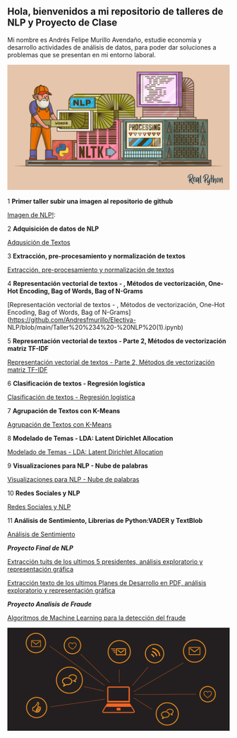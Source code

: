 ## Hola, bienvenidos a mi repositorio de talleres de NLP y Proyecto de Clase

Mi nombre es Andrés Felipe Murillo Avendaño, estudie economía y desarrollo actividades de análisis de datos, para poder dar soluciones a problemas que se presentan en mi entorno laboral.


![apertura](https://github.com/Andresfmurillo/Electiva-NLP/blob/main/NLPbegginers.jpg) 



1 **Primer taller subir una imagen al repositorio de github**

   [Imagen de NLP!](https://github.com/Andresfmurillo/Electiva-NLP/blob/main/NLP.jpg): 

2 **Adquisición de datos de NLP**

   [Adqusición de Textos](https://github.com/Andresfmurillo/Electiva-NLP/blob/main/Tarea2_NLP.ipynb)

3 **Extracción, pre-procesamiento y normalización de textos**
 
   [Extracción, pre-procesamiento y normalización de textos](https://github.com/Andresfmurillo/Electiva-NLP/blob/main/Taller%20%233%20Web%20Scraping.ipynb)

4 **Representación vectorial de textos - , Métodos de vectorización, One-Hot Encoding, Bag of Words, Bag of N-Grams**

   [Representación vectorial de textos - , Métodos de vectorización, One-Hot Encoding, Bag of Words, Bag of N-Grams](https://github.com/Andresfmurillo/Electiva- NLP/blob/main/Taller%20%234%20-%20NLP%20(1).ipynb)

5 **Representación vectorial de textos - Parte 2, Métodos de vectorización matriz TF-IDF**

   [Representación vectorial de textos - Parte 2, Métodos de vectorización matriz TF-IDF](https://github.com/Andresfmurillo/Electiva-NLP/blob/main/Taller%205%20-%2025marzo2021%20-%20AndresFelipeMurillo%20(1).ipynb)

6 **Clasificación de textos - Regresión logística**

   [Clasificación de textos - Regresión logística](https://github.com/Andresfmurillo/Electiva-NLP/blob/main/Taller%20NLP%2022abril2021.ipynb)

7 **Agrupación de Textos con K-Means**

   [Agrupación de Textos con K-Means](https://github.com/Andresfmurillo/Electiva-NLP/blob/main/taller8.ipynb)

8 **Modelado de Temas - LDA: Latent Dirichlet Allocation**

   [Modelado de Temas - LDA: Latent Dirichlet Allocation](https://github.com/Andresfmurillo/Electiva-NLP/blob/main/Taller9_NLP.ipynb)

9 **Visualizaciones para NLP - Nube de palabras**

   [Visualizaciones para NLP - Nube de palabras](https://github.com/Andresfmurillo/Electiva-NLP/blob/main/Taller10_NLP.ipynb)

10 **Redes Sociales y NLP**

   [Redes Sociales y NLP](https://github.com/Andresfmurillo/Electiva-NLP/blob/main/taller11.ipynb)

11 **Análisis de Sentimiento,  Librerias de Python:VADER y TextBlob**

   [Análisis de Sentimiento]()

   


**_Proyecto Final de NLP_**

   [Extracción tuits de los ultimos 5 presidentes, análisis exploratorio y representación gráfica](https://github.com/Andresfmurillo/Electiva-NLP/blob/main/Proyecto_NLP_VF03062021.ipynb)


   [Extracción texto de los ultimos Planes de Desarrollo en PDF, análisis exploratorio y representación gráfica](https://github.com/Andresfmurillo/Electiva-NLP/blob/main/Proyecto_NLP_VF03062021.ipynb)


**_Proyecto Analisis de Fraude_**

[Algoritmos de Machine Learning para la detección del fraude](https://github.com/Andresfmurillo/Proyecto_Analisis_Fraude)





![Imagen de NLP9062021](https://github.com/Andresfmurillo/Electiva-NLP/blob/main/2019-11-7_best-nlp-tools-libraries-services.jpg)
 



